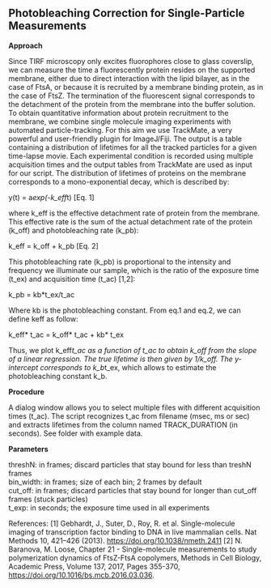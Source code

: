 ## Photobleaching Correction for Single-Particle Measurements

**Approach**

Since TIRF microscopy only excites fluorophores close to glass coverslip, we can measure the time a fluorescently protein resides on the supported membrane, either due to direct interaction with the lipid bilayer, as in the case of FtsA, or because it is recruited by a membrane binding protein, as in the case of FtsZ. The termination of the fluorescent signal corresponds to the detachment of the protein from the membrane into the buffer solution. 
To obtain quantitative information about protein recruitment to the membrane, we combine single molecule imaging experiments with automated particle-tracking. For this aim we use TrackMate, a very powerful and user-friendly plugin for ImageJ/Fiji. The output is a table containing a distribution of lifetimes for all the tracked particles for a given time-lapse movie. Each experimental condition is recorded using multiple acquisition times and the output tables from TrackMate are used as input for our script.
The distribution of lifetimes of proteins on the membrane corresponds to a mono-exponential decay, which is described by:


y(t) = a*exp(-k_eff*t)   [Eq. 1]

where k_eff is the effective detachment rate of protein from the membrane. This effective rate is the sum of the actual detachment rate of the protein (k_off) and photobleaching rate (k_pb):

k_eff = k_off + k_pb [Eq. 2]

This photobleaching rate (k_pb) is proportional to the intensity and frequency we illuminate our sample, which is the ratio of the exposure time (t_ex) and acquisition time (t_ac) [1,2]:

k_pb = kb*t_ex/t_ac

Where kb is the photobleaching constant.  From eq.1 and eq.2, we can define keff as follow:

k_eff* t_ac = k_off* t_ac + kb* t_ex

Thus, we plot k_eff*t_ac as a function of t_ac to obtain k_off from the slope of a linear regression. 
The true lifetime is then given by 1/k_off. The y-intercept corresponds to k_b*t_ex, which allows to estimate the photobleaching constant k_b.

**Procedure**

A dialog window allows you to select multiple files with different acquisition times (t_ac). 
The script recognizes  t_ac from filename (msec, ms or sec) and extracts lifetimes from the column named TRACK_DURATION (in seconds).
See folder with example data.

**Parameters**

threshN: in frames; discard particles that stay bound for less than treshN frames <br>
bin_width: in frames;  size of each bin; 2 frames by default <br>
cut_off: in frames; discard particles that stay bound for longer than cut_off frames (stuck particles) <br>
t_exp: in seconds; the exposure time used in all experiments <br>

References:
[1] Gebhardt, J., Suter, D., Roy, R. et al. Single-molecule imaging of transcription factor binding to DNA in live mammalian cells. Nat Methods 10, 421–426 (2013). https://doi.org/10.1038/nmeth.2411
[2] N. Baranova, M. Loose, Chapter 21 - Single-molecule measurements to study polymerization dynamics of FtsZ-FtsA copolymers, Methods in Cell Biology, Academic Press,
Volume 137, 2017, Pages 355-370, https://doi.org/10.1016/bs.mcb.2016.03.036.
